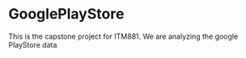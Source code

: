 # GooglePlayStore
This is the capstone project for ITM881. We are analyzing the google PlayStore data
